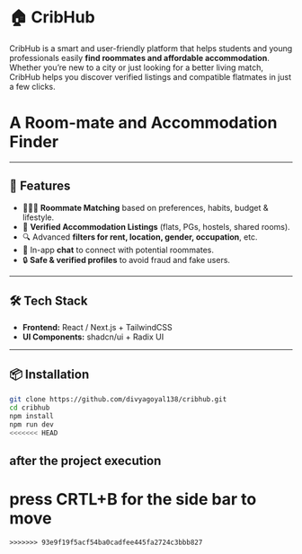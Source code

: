 # 🏠 CribHub

CribHub is a smart and user-friendly platform that helps students and young professionals easily **find roommates and affordable accommodation**. Whether you’re new to a city or just looking for a better living match, CribHub helps you discover verified listings and compatible flatmates in just a few clicks.

# A Room-mate and Accommodation Finder

---

## 🚀 Features

- 🧑‍🤝‍🧑 **Roommate Matching** based on preferences, habits, budget & lifestyle.
- 📍 **Verified Accommodation Listings** (flats, PGs, hostels, shared rooms).
- 🔍 Advanced **filters for rent, location, gender, occupation**, etc.
- 💬 In-app **chat** to connect with potential roommates.
- 🔒 **Safe & verified profiles** to avoid fraud and fake users.

---

## 🛠 Tech Stack

- **Frontend:** React / Next.js + TailwindCSS
- **UI Components:** shadcn/ui + Radix UI

---

## 📦 Installation

```bash
git clone https://github.com/divyagoyal138/cribhub.git
cd cribhub
npm install
npm run dev
<<<<<<< HEAD

```

## after the project execution

press CRTL+B for the side bar to move
=======
```
>>>>>>> 93e9f19f5acf54ba0cadfee445fa2724c3bbb827
